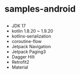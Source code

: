 # samples-android

## 
* JDK 17
* kotlin 1.8.20 ~ 1.9.20
* kotlinx-serialization
* coroutine-flow
* Jetpack Navigation
* Jetpack Paging3
* Dagger Hilt
* Retrofit2
* Material
